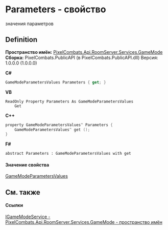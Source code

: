 # Parameters - свойство


значения параметров



## Definition
**Пространство имён:** <a href="7b069c1a-afb0-5e58-d9b9-e90280cd6d94">PixelCombats.Api.RoomServer.Services.GameMode</a>  
**Сборка:** PixelCombats.PublicAPI (в PixelCombats.PublicAPI.dll) Версия: 1.0.0.0 (1.0.0.0)

**C#**
``` C#
GameModeParametersValues Parameters { get; }
```
**VB**
``` VB
ReadOnly Property Parameters As GameModeParametersValues
	Get
```
**C++**
``` C++
property GameModeParametersValues^ Parameters {
	GameModeParametersValues^ get ();
}
```
**F#**
``` F#
abstract Parameters : GameModeParametersValues with get
```



#### Значение свойства
<a href="bdbd3e15-ba01-431d-f6bd-6559cda1a6de">GameModeParametersValues</a>

## См. также


#### Ссылки
<a href="e7dd80e0-e149-b303-e6f9-e6203bda4449">IGameModeService - </a>  
<a href="7b069c1a-afb0-5e58-d9b9-e90280cd6d94">PixelCombats.Api.RoomServer.Services.GameMode - пространство имён</a>  
